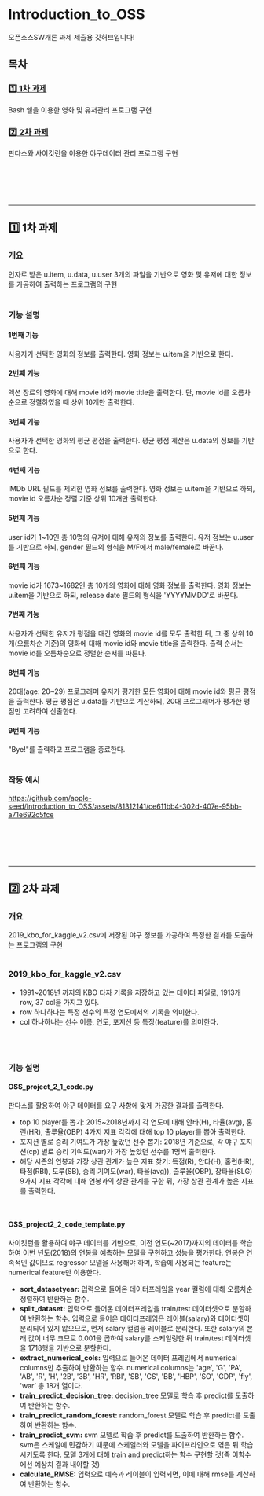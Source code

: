 # Introduction_to_OSS
오픈소스SW개론 과제 제출용 깃허브입니다!

## 목차
### [:one: 1차 과제](#one-1차-과제-1)
Bash 쉘을 이용한 영화 및 유저관리 프로그램 구현
### [:two: 2차 과제](#two-2차-과제-1)
판다스와 사이킷런을 이용한 야구데이터 관리 프로그램 구현

<br>
<br>
<br>
<br>

---

## :one: 1차 과제
### 개요
인자로 받은 u.item, u.data, u.user 3개의 파일을 기반으로 영화 및 유저에 대한 정보를 가공하여 출력하는 프로그램의 구현
<br>
<br>

### 기능 설명
#### 1번째 기능
사용자가 선택한 영화의 정보를 출력한다. 영화 정보는 u.item을 기반으로 한다.
#### 2번째 기능
액션 장르의 영화에 대해 movie id와 movie title을 출력한다. 단, movie id를 오름차순으로 정렬하였을 때 상위 10개만 출력한다.
#### 3번째 기능
사용자가 선택한 영화의 평균 평점을 출력한다. 평균 평점 계산은 u.data의 정보를 기반으로 한다.
#### 4번째 기능
IMDb URL 필드를 제외한 영화 정보를 출력한다. 영화 정보는 u.item을 기반으로 하되, movie id 오름차순 정렬 기준 상위 10개만 출력한다.
#### 5번째 기능
user id가 1~10인 총 10명의 유저에 대해 유저의 정보를 출력한다. 유저 정보는 u.user를 기반으로 하되, gender 필드의 형식을 M/F에서 male/female로 바꾼다.
#### 6번째 기능
movie id가 1673~1682인 총 10개의 영화에 대해 영화 정보를 출력한다. 영화 정보는 u.item을 기반으로 하되, release date 필드의 형식을 'YYYYMMDD'로 바꾼다.
#### 7번째 기능
사용자가 선택한 유저가 평점을 매긴 영화의 movie id를 모두 출력한 뒤, 그 중 상위 10개(오름차순 기준)의 영화에 대해 movie id와 movie title을 출력한다. 출력 순서는 movie id를 오름차순으로 정렬한 순서를 따른다.
#### 8번째 기능
20대(age: 20~29) 프로그래머 유저가 평가한 모든 영화에 대해 movie id와 평균 평점을 출력한다. 평균 평점은 u.data를 기반으로 계산하되, 20대 프로그래머가 평가한 평점만 고려하여 산출한다.
#### 9번째 기능
"Bye!"를 출력하고 프로그램을 종료한다.
<br>
<br>

### 작동 예시
https://github.com/apple-seed/Introduction_to_OSS/assets/81312141/ce611bb4-302d-407e-95bb-a71e692c5fce

<br>
<br>
<br>
<br>

---

## :two: 2차 과제
### 개요
2019_kbo_for_kaggle_v2.csv에 저장된 야구 정보를 가공하여 특정한 결과를 도출하는 프로그램의 구현
<br>
<br>

### 2019_kbo_for_kaggle_v2.csv
* 1991~2018년 까지의 KBO 타자 기록을 저장하고 있는 데이터 파일로, 1913개 row, 37 col을 가지고 있다.
* row 하나하나는 특정 선수의 특정 연도에서의 기록을 의미한다.
* col 하나하나는 선수 이름, 연도, 포지션 등 특징(feature)를 의미한다.
<br>
<br>

### 기능 설명
#### OSS_project_2_1_code.py
판다스를 활용하여 야구 데이터를 요구 사항에 맞게 가공한 결과를 출력한다.
* top 10 player를 뽑기: 2015~2018년까지 각 연도에 대해 안타(H), 타율(avg), 홈런(HR), 출루율(OBP) 4가지 지표 각각에 대해 top 10 player를 뽑아 출력한다.
* 포지션 별로 승리 기여도가 가장 높았던 선수 뽑기: 2018년 기준으로, 각 야구 포지션(cp) 별로 승리 기여도(war)가 가장 높았던 선수를 1명씩 출력한다.
* 해당 시즌의 연봉과 가장 상관 관계가 높은 지표 찾기: 득점(R), 안타(H), 홈런(HR), 타점(RBI), 도루(SB), 승리 기여도(war), 타율(avg)), 출루율(OBP), 장타율(SLG) 9가지 지표 각각에 대해 연봉과의 상관 관계를 구한 뒤, 가장 상관 관계가 높은 지표를 출력한다.

<br>

#### OSS_project2_2_code_template.py
사이킷런을 활용하여 야구 데이터를 기반으로, 이전 연도(~2017)까지의 데이터를 학습하여 이번 년도(2018)의 연봉을 예측하는 모델을 구현하고 성능을 평가한다. 연봉은 연속적인 값이므로 regressor 모델을 사용해야 하며, 학습에 사용되는 feature는 numerical feature만 이용한다.
* <b>sort_datasetyear:</b> 입력으로 들어온 데이터프레임을 year 컬럼에 대해 오름차순 정렬하여 반환하는 함수.
* <b>split_dataset:</b> 입력으로 들어온 데이터프레임을 train/test 데이터셋으로 분할하여 반환하는 함수. 입력으로 들어온 데이터프레임은 레이블(salary)와 데이터셋이 분리되어 있지 않으므로, 먼저 salary 컬럼을 레이블로 분리한다. 또한 salary의 본래 값이 너무 크므로 0.001을 곱하여 salary를 스케일링한 뒤 train/test 데이터셋을 1718행을 기반으로 분할한다.
* <b>extract_numerical_cols:</b> 입력으로 들어온 데이터 프레임에서 numerical columns만 추출하여 반환하는 함수. numerical columns는 'age', 'G', 'PA', 'AB', 'R', 'H', '2B', '3B', 'HR', 'RBI', 'SB', 'CS', 'BB', 'HBP', 'SO', 'GDP', 'fly', 'war’ 총 18개 열이다.
* <b>train_predict_decision_tree:</b> decision_tree 모델로 학습 후 predict를 도출하여 반환하는 함수. 
* <b>train_predict_random_forest:</b> random_forest 모델로 학습 후 predict를 도출하여 반환하는 함수.
* <b>train_predict_svm:</b> svm 모델로 학습 후 predict를 도출하여 반환하는 함수. svm은 스케일에 민감하기 때문에 스케일러와 모델을 파이프라인으로 엮은 뒤 학습시키도록 한다.
모델 3개에 대해 train and predict하는 함수 구현할 것(즉 이함수에선 예상치 결과 내야할 것)
* <b>calculate_RMSE:</b> 입력으로 예측과 레이블이 입력되면, 이에 대해 rmse를 계산하여 반환하는 함수.

